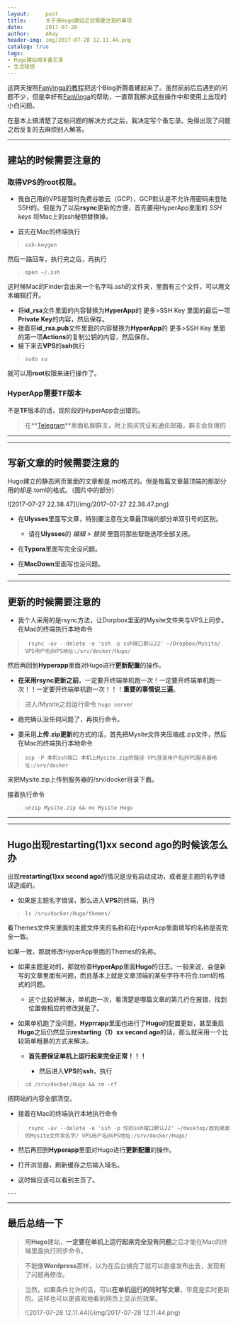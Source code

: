 ```yaml
---
layout:     post
title:      关于用Hugo建站之后需要注意的事项
date:       2017-07-28
author:     ARay
header-img: img/2017-07-28 12.11.44.png
catalog: true
tags:
- Hugo建站相关备忘录
- 生活随想
---
```


这两天按照[FanVinga的教程][1]把这个Blog折腾着建起来了。虽然前前后后遇到的问题不少，但是幸好有[FanVinga][2]的帮助，一直帮我解决这些操作中和使用上出现的小白问题。

在基本上搞清楚了这些问题的解决方式之后，我决定写个备忘录。免得出现了问题之后反复的去麻烦别人解答。


---

## 建站的时候需要注意的
### 取得VPS的**root**权限。
- 我自己用的VPS是暂时免费谷歌云（GCP），GCP默认是不允许用密码来登陆SSH的。但是为了以后**rsync**更新的方便，首先要用HyperApp里面的 *SSH keys* 将Mac上的ssh秘钥替换掉。

- 首先在Mac的终端执行

>    `ssh-keygen`

然后一路回车，执行完之后，再执行

>  `open ~/.ssh`

这时候Mac的Finder会出来一个名字叫.ssh的文件夹，里面有三个文件，可以用文本编辑打开。

- 将**id\_rsa**文件里面的内容替换为**HyperApp**的 更多\>SSH Key 里面的最后一项**Private Key**的内容，然后保存。
- 接着将**id\_rsa.pub**文件里面的内容替换为**HyperApp**的 更多\>SSH Key 里面的第一项**Actions**的复制公钥的内容，然后保存。
- 接下来去**VPS**的**ssh**执行

>    `sudo su`

 就可以用**root**权限来进行操作了。

### HyperApp需要TF版本

不是**TF**版本的话，现阶段的HyperApp会出错的。

> 在**[Telegram][3]**里面私聊群主，附上购买凭证和通讯邮箱，群主会处理的



---

---



## 写新文章的时候需要注意的

Hugo建立的静态网页里面的文章都是.md格式的。但是每篇文章最顶端的那部分用的却是.toml的格式。（图片中的部分）

![2017-07-27 22.38.47](/img/2017-07-27 22.38.47.png)

- 在**Ulysses**里面写文章，特别要注意在文章最顶端的部分单双引号的区别。
  - 请在**Ulysses**的 _编辑 \> 替换_ 里面将那些智能选项全部关闭。

- 在**Typora**里面写完全没问题。

- 在**MacDown**里面写也没问题。

  ---
---
## 更新的时候需要注意的
- 我个人采用的是rsync方法，让Dorpbox里面的Mysite文件夹与VPS上同步。在Mac的终端执行本地命令

>  ` rsync -av --delete -e 'ssh -p ssh端口默认22' ~/Dropbox/Mysite/ VPS用户名@VPS地址:/srv/docker/Hugo/ `

然后再回到**Hyperapp**里面对Hugo进行**更新配置**的操作。

- **在采用rsync更新之前**，一定要开终端单机跑一次！一定要开终端单机跑一次！！一定要开终端单机跑一次！！！**重要的事情说三遍**。

> 进入/Mysite之后运行命令
> `hugo server`

- 跑完确认没任何问题了，再执行命令。

- 要采用**上传.zip更新**的方式的话，首先把Mysite文件夹压缩成.zip文件，然后在Mac的终端执行本地命令

>  `scp -P 本机ssh端口 本机上Mysite.zip的路径 VPS登录用户名@VPS服务器地址:/srv/docker`

来把Mysite.zip上传到服务器的/srv/docker目录下面。

接着执行命令

> `unzip Mysite.zip && mv Mysite Hugo`

   ---
---
## Hugo出现**restarting(1)xx second ago**的时候该怎么办
出现**restarting(1)xx second ago**的情况是没有启动成功，或者是主题的名字错误造成的。

-  如果是主题名字错误，那么进入**VPS**的终端，执行

>   `ls /srv/docker/Hugo/themes/`

  看Themes文件夹里面的主题文件夹的名称和在HyperApp里面填写的名称是否完全一致。

如果一致，那就修改HyperApp里面的Themes的名称。

- 如果主题是对的，那就检查**HyperApp**里面**Hugo**的日志。一般来说，会是新写的文章里面有问题，而且基本上就是文章顶端的某些字符不符合.toml的格式的问题。

   - 这个比较好解决，单机跑一次，看清楚是哪篇文章的第几行在报错，找到位置做相应的修改就是了。

- 如果单机跑了没问题，**Hyprrapp**里面也进行了**Hugo**的配置更新，甚至重启**Hugo**之后仍然显示**restarting（1）xx second ago**的话，那么就采用一个比较简单粗暴的方式来解决。

   - **首先要保证单机上运行起来完全正常！！！**

	 - 然后进入**VPS**的**ssh**，执行

> `cd /srv/docker/Hugo && rm -rf `

   把网站的内容全部清空。

- 接着在Mac的终端执行本地执行命令

> ` rsync -av --delete -e 'ssh -p 你的ssh端口默认22' ~/desktop/放到桌面的Mysite文件夹名字/ VPS用户名@VPS地址:/srv/docker/Hugo/ ` 

-    然后再回到**Hyperapp**里面对Hugo进行**更新配置**的操作。

   - 打开浏览器，刷新缓存之后输入域名。

   - 这时候应该可以看到主页了。

	---
---
## 最后总结一下

> 用**Hugo**建站，**一定要在单机上运行起来完全没有问题**之后才能在Mac的终端里面执行同步命令。

> 不能像**Wordpress**那样，以为在后台搞完了就可以直接发布出去，发现有了问题再修改。

> 当然，如果条件允许的话，可以**在单机运行的同时写文章**，毕竟是实时更新的。这样也可以更直观地看到网页上显示的效果。
> 
> ![2017-07-28 12.11.44](/img/2017-07-28 12.11.44.png)


[1]:	https://vinga.fun/hugo/
[2]:	fanalcest@gmail.com
[3]:	https://t.me/hyperapp